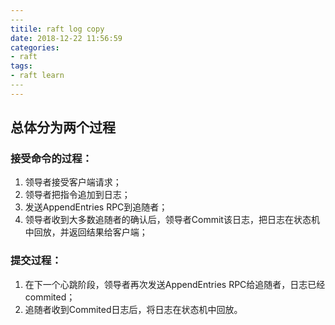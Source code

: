 ```yaml
---
​---
titile: raft log copy
date: 2018-12-22 11:56:59
categories:
- raft
tags:
- raft learn
​---
---
```


## 总体分为两个过程

### 接受命令的过程：

1. 领导者接受客户端请求；
2. 领导者把指令追加到日志；
3. 发送AppendEntries RPC到追随者；
4. 领导者收到大多数追随者的确认后，领导者Commit该日志，把日志在状态机中回放，并返回结果给客户端；

### 提交过程：

1. 在下一个心跳阶段，领导者再次发送AppendEntries RPC给追随者，日志已经commited；
2. 追随者收到Commited日志后，将日志在状态机中回放。

 

 

 

 

 